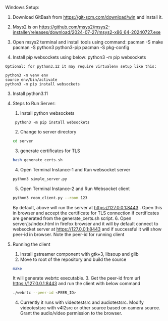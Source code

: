Windows Setup:
   1. Download GitBash from https://git-scm.com/download/win and install it.
   2. Msys2 is on https://github.com/msys2/msys2-installer/releases/download/2024-07-27/msys2-x86_64-20240727.exe
   3. Open msys2 terminal and install tools using command: 
   	pacman -S make
   	pacman -S python3 python3-pip
   	pacman -S pkg-config
   
   4. Install pip websockets using below:
   	python3 -m pip websockets
   
   	Optional: for python3.12 it may require virtualenv setup like this:
   
   	python3 -m venv env
   	source env/bin/activate
   	python3 -m pip install websockets
   3. Install python3.11


1. Steps to Run Server:
   1. Install python websockets
   ```
    python3 -m pip install websockets
   ```
   2.  Change to server directory
   ```bash
   cd server
   ```
   3. generate certificates for TLS
   ```bash
   bash generate_certs.sh
   ``` 
   4. Open Terminal Instance-1 and Run websocket server
   ```bash
   python3 simple_server.py
   ```
   5. Open Terminal Instance-2 and Run Websocket client
   ```bash
   python3 room_client.py --room 123
   ```
   By default, above will run the server at https://127.0.0.1:8443 . Open this in browser and accept the certificate for TLS connection if certificates are generated from the generate_certs.sh script.
   6. Open server/js/index.html in firefox browser and it will by default connect to websocket server at https://127.0.0.1:8443 and if successful it will show peer-id in browser. Note the peer-id for running client

2. Running the client
   1. Install gstreamer component with gtk+3, libsoup and glib
   2. Move to root of the repository and build the source
   ```bash
   make
   ```
   It will generate webrtc executable.
   3. Get the peer-id from url https://127.0.0.1:8443 and run the client with below command
   ```bash
   ./webrtc --peer-id <PEER_ID>
   ```
   4. Currently it runs with videotestsrc and audiotestsrc. Modify videotestsrc with v4l2src or other source based on camera source. Grant the audio/video permission to the browser.
